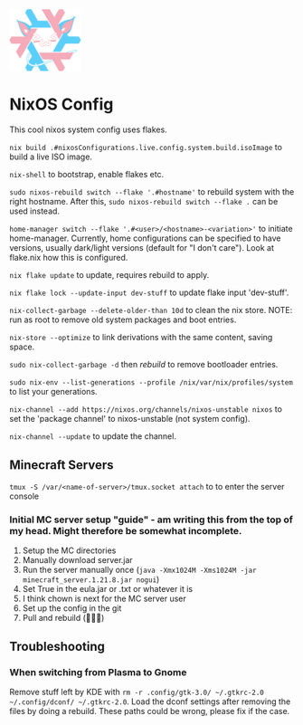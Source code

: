<img src="logo.png" width=25% height=25%>

# NixOS Config
This cool nixos system config uses flakes.

`nix build .#nixosConfigurations.live.config.system.build.isoImage` to
build a live ISO image.

`nix-shell` to bootstrap, enable flakes etc.

`sudo nixos-rebuild switch --flake '.#hostname'` to rebuild system with the right hostname.
After this, `sudo nixos-rebuild switch --flake .` can be used instead.

`home-manager switch --flake '.#<user>/<hostname>-<variation>'` to initiate home-manager.
Currently, home configurations can be specified to have versions, usually
dark/light versions (default for "I don't care"). Look at flake.nix how this
is configured.

`nix flake update` to update, requires rebuild to apply.

`nix flake lock --update-input dev-stuff` to update flake input 'dev-stuff'.

`nix-collect-garbage --delete-older-than 10d` to clean the nix store.
NOTE: run as root to remove old system packages and boot entries.

`nix-store --optimize` to link derivations with the same content, saving space.

`sudo nix-collect-garbage -d` then *rebuild* to remove bootloader entries.

`sudo nix-env --list-generations --profile /nix/var/nix/profiles/system` to
list your generations.

`nix-channel --add https://nixos.org/channels/nixos-unstable nixos` to
set the 'package channel' to nixos-unstable (not system config).

`nix-channel --update` to update the channel.

## Minecraft Servers
`tmux -S /var/<name-of-server>/tmux.socket attach` to to enter the server console
### Initial MC server setup "guide" - am writing this from the top of my head. Might therefore be somewhat incomplete.
1. Setup the MC directories
2. Manually download server.jar
3. Run the server manually once (`java -Xmx1024M -Xms1024M -jar minecraft_server.1.21.8.jar nogui`)
4. Set True in the eula.jar or .txt or whatever it is
5. I think chown is next for the MC server user
6. Set up the config in the git
7. Pull and rebuild (🙏🙏🙏)


## Troubleshooting
### When switching from Plasma to Gnome
Remove stuff left by KDE with `rm -r .config/gtk-3.0/ ~/.gtkrc-2.0 ~/.config/dconf/ ~/.gtkrc-2.0`.
Load the dconf settings after removing the files by doing a rebuild.
These paths could be wrong, please fix if the case.

